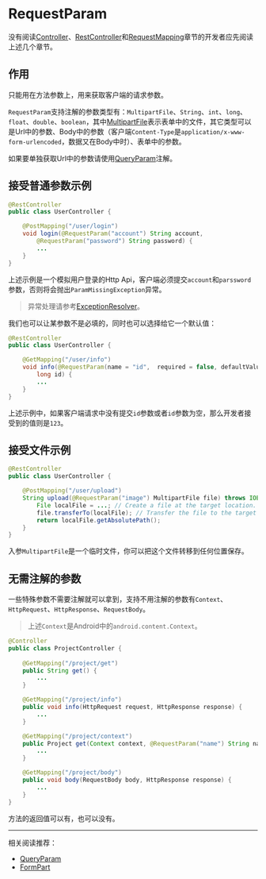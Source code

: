 # RequestParam

没有阅读[Controller](Controller.md)、[RestController](RestContoller.md)和[RequestMapping](RequestMapping.md)章节的开发者应先阅读上述几个章节。

## 作用
只能用在方法参数上，用来获取客户端的请求参数。

`RequestParam`支持注解的参数类型有：`MultipartFile`、`String`、`int`、`long`、`float`、`double`、`boolean`，其中[MultipartFile](../class/MultipartFile.md)表示表单中的文件，其它类型可以是Url中的参数、Body中的参数（客户端`Content-Type`是`application/x-www-form-urlencoded`，数据又在Body中时）、表单中的参数。

如果要单独获取Url中的参数请使用[QueryParam](QueryParam.md)注解。

## 接受普通参数示例
```java
@RestController
public class UserController {

    @PostMapping("/user/login")
    void login(@RequestParam("account") String account,
        @RequestParam("password") String password) {
        ...
    }
}
```
上述示例是一个模拟用户登录的Http Api，客户端必须提交`account`和`parssword`参数，否则将会抛出`ParamMissingException`异常。

> 异常处理请参考[ExceptionResolver](../class/ExceptionResolver.md)。

我们也可以让某参数不是必填的，同时也可以选择给它一个默认值：
```java
@RestController
public class UserController {

    @GetMapping("/user/info")
    void info(@RequestParam(name = "id",  required = false, defaultValue = "123")
        long id) {
        ...
    }
}
```
上述示例中，如果客户端请求中没有提交`id`参数或者`id`参数为空，那么开发者接受到的值则是`123`。

## 接受文件示例
```java
@RestController
public class UserController {

    @PostMapping("/user/upload")
    String upload(@RequestParam("image") MultipartFile file) throws IOException {
        File localFile = ...; // Create a file at the target location.
        file.transferTo(localFile); // Transfer the file to the target location.
        return localFile.getAbsolutePath();
    }
}
```

入参`MultipartFile`是一个临时文件，你可以把这个文件转移到任何位置保存。

## 无需注解的参数
一些特殊参数不需要注解就可以拿到，支持不用注解的参数有`Context`、`HttpRequest`、`HttpResponse`、`RequestBody`。

> 上述`Context`是Android中的`android.content.Context`。

```java
@Controller
public class ProjectController {
    
    @GetMapping("/project/get")
    public String get() {
        ...
    }

    @GetMapping("/project/info")
    public void info(HttpRequest request, HttpResponse response) {
        ...
    }

    @GetMapping("/project/context")
    public Project get(Context context, @RequestParam("name") String name) {
        ...
    }

    @GetMapping("/project/body")
    public void body(RequestBody body, HttpResponse response) {
        ...
    }
}
```

方法的返回值可以有，也可以没有。

----

相关阅读推荐：  
* [QueryParam](QueryParam.md)  
* [FormPart](FormPart.md)  
